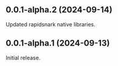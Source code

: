 ## 0.0.1-alpha.2 (2024-09-14)

Updated rapidsnark native libraries.

## 0.0.1-alpha.1 (2024-09-13)

Initial release.
